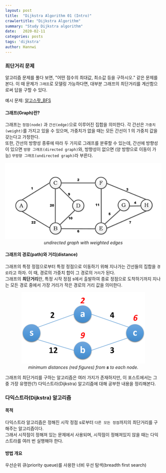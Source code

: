 ```yaml
---
layout: post
title:  "Dijkstra Algorithm 01 (Intro)"
crawlertitle: "Dijkstra Algorithm"
summary: "Study Dijkstra algorithm"
date:   2020-02-11
categories: posts
tags: 'dijkstra'
author: Hannwi
---
```


### 최단거리 문제
알고리즘 문제를 풀다 보면, "어떤 점수의 최대값, 최소값 등을 구하시오." 같은 문제를 본다.
이 때 문제가 `그래프`로 모델링 가능하다면, 대부분 그래프의 최단거리를 계산함으로써 답을 구할 수 있다.

예시 문제: [알고스팟_BFS][problem_link]

#### 그래프(Graph)란?
그래프는 `정점(node)` 과 `간선(edge)`으로 이루어진 집합을 의미한다. 각 간선은 `가중치(weight)`를 가지고 있을 수 있으며, 가중치가 없을 때는 모든 간선이 1 의 가중치 값을 갖는다고 가정한다.  
또한, 간선의 방향성 종류에 따라 두 가지로 그래프를 분류할 수 있는데, 간선에 방향성이 있으면 `방향 그래프(directed graph)`와, 방향성이 없으면 (양 방향으로 이동이 가능) `무방향 그래프(undirected graph)`라 부른다.

<p align="center">
	<img src="/assets/images/algorithm/dijkstra/undirected_graph.png"><br>
	<em>undirected graph with weighted edges</em>
</p>

#### 그래프의 경로(path)와 거리(distance)
그래프의 특정 정점으로부터 특정 정점으로 이동하기 위해 지나가는 간선들의 집합을 `경로`라고 하자. 이 때, 경로의 가중치 합이 그 경로의 `거리`가 된다.  
그래프의 **최단거리**란, 특정 시작 정점 s에서 출발하여 종료 정점으로 도착하기까지 지나는 모든 경로 중에서 가장 거리가 작은 경로의 거리 값을 의미한다.  

<p align="center">
	<img width="400" src="/assets/images/algorithm/dijkstra/undirected_graph2_min_distance.png"><br>
	<em>minimum distances (red figures) from <strong>s</strong> to each node.</em>
</p>

그래프의 최단거리를 구하는 알고리즘은 여러 가지가 존재하지만, 이 포스트에서는 그 중 가장 유명한(?) 다익스트라(Dijkstra) 알고리즘에 대해 공부한 내용을 정리해본다.

### 다익스트라(Dijkstra) 알고리즘
#### 목적
다익스트라 알고리즘은 정해진 시작 정점 s로부터 `다른 모든 정점`까지의 최단거리를 구해주는 알고리즘이다.  
그래서 시작점이 정해져 있는 문제에서 사용되며, 시작점이 정해져있지 않을 때는 다익스트라를 여러 번 실행해야 한다.

#### 방법 개요
우선순위 큐(priority queue)를 사용한 너비 우선 탐색(breadth first search)

[problem_link]: https://algospot.com/judge/problem/read/BOJ

